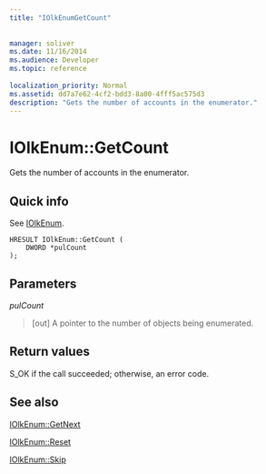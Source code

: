 ```yaml
---
title: "IOlkEnumGetCount"
 
 
manager: soliver
ms.date: 11/16/2014
ms.audience: Developer
ms.topic: reference
 
localization_priority: Normal
ms.assetid: dd7a7e62-4cf2-bdd3-8a00-4fff5ac575d3
description: "Gets the number of accounts in the enumerator."
---
```


# IOlkEnum::GetCount

Gets the number of accounts in the enumerator.
  
## Quick info

See [IOlkEnum](iolkenum.md).
  
```
HRESULT IOlkEnum::GetCount ( 
    DWORD *pulCount 
);

```

## Parameters

 _pulCount_
  
> [out] A pointer to the number of objects being enumerated.
    
## Return values

S_OK if the call succeeded; otherwise, an error code.
  
## See also



[IOlkEnum::GetNext](iolkenum-getnext.md)
  
[IOlkEnum::Reset](iolkenum-reset.md)
  
[IOlkEnum::Skip](iolkenum-skip.md)

